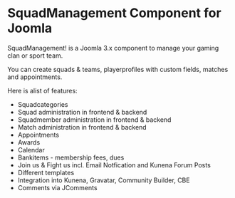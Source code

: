 # SquadManagement Component for Joomla

SquadManagement! is a Joomla 3.x component to manage your gaming clan or sport team.

You can create squads & teams, playerprofiles with custom fields, matches and appointments. 

Here is alist of features: 

* Squadcategories
* Squad administration in frontend & backend
* Squadmember administration in frontend & backend
* Match administration in frontend & backend
* Appointments
* Awards
* Calendar
* Bankitems - membership fees, dues
* Join us & Fight us incl. Email Notfication and Kunena Forum Posts
* Different templates
* Integration into Kunena, Gravatar, Community Builder, CBE
* Comments via JComments
